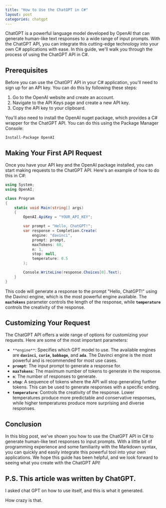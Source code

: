 ```yaml
---
title: "How to Use the ChatGPT in C#"
layout: post
categories: chatgpt
---
```

ChatGPT is a powerful language model developed by OpenAI that can generate human-like text responses to a wide range of input prompts. With the ChatGPT API, you can integrate this cutting-edge technology into your own C# applications with ease. In this guide, we'll walk you through the process of using the ChatGPT API in C#.

## Prerequisites

Before you can use the ChatGPT API in your C# application, you'll need to sign up for an API key. You can do this by following these steps:

1. Go to the OpenAI website and create an account.
2. Navigate to the API Keys page and create a new API key.
3. Copy the API key to your clipboard.

You'll also need to install the OpenAI nuget package, which provides a C# wrapper for the ChatGPT API. You can do this using the Package Manager Console:

```
Install-Package OpenAI
```


## Making Your First API Request

Once you have your API key and the OpenAI package installed, you can start making requests to the ChatGPT API. Here's an example of how to do this in C#:

```csharp
using System;
using OpenAI;

class Program
{
    static void Main(string[] args)
    {
        OpenAI.ApiKey = "YOUR_API_KEY";

        var prompt = "Hello, ChatGPT!";
        var response = Completion.Create(
            engine: "davinci",
            prompt: prompt,
            maxTokens: 60,
            n: 1,
            stop: null,
            temperature: 0.5
        );

        Console.WriteLine(response.Choices[0].Text);
    }
}
```

This code will generate a response to the prompt "Hello, ChatGPT!" using the Davinci engine, which is the most powerful engine available. The **`maxTokens`** parameter controls the length of the response, while **`temperature`** controls the creativity of the response.

## Customizing Your Request

The ChatGPT API offers a wide range of options for customizing your requests. Here are some of the most important parameters:

- `**engine**`: Specifies which GPT model to use. The available engines are **`davinci`**, **`curie`**, **`babbage`**, and **`ada`**. The Davinci engine is the most powerful and is recommended for most use cases.
- **`prompt`**: The input prompt to generate a response for.
- **`maxTokens`**: The maximum number of tokens to generate in the response.
- **`n`**: The number of responses to generate.
- **`stop`**: A sequence of tokens where the API will stop generating further tokens. This can be used to generate responses with a specific ending.
- **`temperature`**: Controls the creativity of the response. Lower temperatures produce more predictable and conservative responses, while higher temperatures produce more surprising and diverse responses.

## Conclusion

In this blog post, we've shown you how to use the ChatGPT API in C# to generate human-like text responses to input prompts. With a little bit of programming experience and some familiarity with the Markdown syntax, you can quickly and easily integrate this powerful tool into your own applications. We hope this guide has been helpful, and we look forward to seeing what you create with the ChatGPT API!

## P.S. This article was written by ChatGPT.

I asked chat GPT on how to use itself, and this is what it generated.

How crazy is that.
